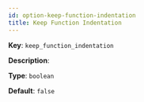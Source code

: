 ```yaml
---
id: option-keep-function-indentation
title: Keep Function Indentation
---
```

**Key**: `keep_function_indentation`

**Description**: 

**Type**: `boolean`

**Default**: `false`
